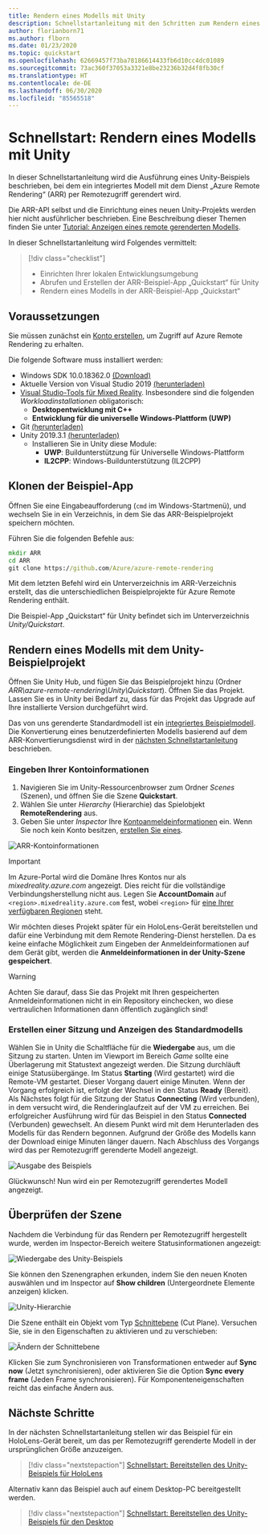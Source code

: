 ```yaml
---
title: Rendern eines Modells mit Unity
description: Schnellstartanleitung mit den Schritten zum Rendern eines Modells für Benutzer
author: florianborn71
ms.author: flborn
ms.date: 01/23/2020
ms.topic: quickstart
ms.openlocfilehash: 62669457f73ba78186614433fb6d10cc4dc01089
ms.sourcegitcommit: 73ac360f37053a3321e8be23236b32d4f8fb30cf
ms.translationtype: HT
ms.contentlocale: de-DE
ms.lasthandoff: 06/30/2020
ms.locfileid: "85565518"
---
```

# <a name="quickstart-render-a-model-with-unity"></a>Schnellstart: Rendern eines Modells mit Unity

In dieser Schnellstartanleitung wird die Ausführung eines Unity-Beispiels beschrieben, bei dem ein integriertes Modell mit dem Dienst „Azure Remote Rendering“ (ARR) per Remotezugriff gerendert wird.

Die ARR-API selbst und die Einrichtung eines neuen Unity-Projekts werden hier nicht ausführlicher beschrieben. Eine Beschreibung dieser Themen finden Sie unter [Tutorial: Anzeigen eines remote gerenderten Modells](../tutorials/unity/view-remote-models/view-remote-models.md).

In dieser Schnellstartanleitung wird Folgendes vermittelt:
> [!div class="checklist"]
>
>* Einrichten Ihrer lokalen Entwicklungsumgebung
>* Abrufen und Erstellen der ARR-Beispiel-App „Quickstart“ für Unity
>* Rendern eines Modells in der ARR-Beispiel-App „Quickstart“

## <a name="prerequisites"></a>Voraussetzungen

Sie müssen zunächst ein [Konto erstellen](../how-tos/create-an-account.md), um Zugriff auf Azure Remote Rendering zu erhalten.

Die folgende Software muss installiert werden:

* Windows SDK 10.0.18362.0 [(Download)](https://developer.microsoft.com/windows/downloads/windows-10-sdk)
* Aktuelle Version von Visual Studio 2019 [(herunterladen)](https://visualstudio.microsoft.com/vs/older-downloads/)
* [Visual Studio-Tools für Mixed Reality](https://docs.microsoft.com/windows/mixed-reality/install-the-tools). Insbesondere sind die folgenden *Workloadinstallationen* obligatorisch:
  * **Desktopentwicklung mit C++**
  * **Entwicklung für die universelle Windows-Plattform (UWP)**
* Git [(herunterladen)](https://git-scm.com/downloads)
* Unity 2019.3.1 [(herunterladen)](https://unity3d.com/get-unity/download)
  * Installieren Sie in Unity diese Module:
    * **UWP**: Buildunterstützung für Universelle Windows-Plattform
    * **IL2CPP**: Windows-Buildunterstützung (IL2CPP)

## <a name="clone-the-sample-app"></a>Klonen der Beispiel-App

Öffnen Sie eine Eingabeaufforderung (`cmd` im Windows-Startmenü), und wechseln Sie in ein Verzeichnis, in dem Sie das ARR-Beispielprojekt speichern möchten.

Führen Sie die folgenden Befehle aus:

```cmd
mkdir ARR
cd ARR
git clone https://github.com/Azure/azure-remote-rendering
```

Mit dem letzten Befehl wird ein Unterverzeichnis im ARR-Verzeichnis erstellt, das die unterschiedlichen Beispielprojekte für Azure Remote Rendering enthält.

Die Beispiel-App „Quickstart“ für Unity befindet sich im Unterverzeichnis *Unity/Quickstart*.

## <a name="rendering-a-model-with-the-unity-sample-project"></a>Rendern eines Modells mit dem Unity-Beispielprojekt

Öffnen Sie Unity Hub, und fügen Sie das Beispielprojekt hinzu (Ordner *ARR\azure-remote-rendering\Unity\Quickstart*).
Öffnen Sie das Projekt. Lassen Sie es in Unity bei Bedarf zu, dass für das Projekt das Upgrade auf Ihre installierte Version durchgeführt wird.

Das von uns gerenderte Standardmodell ist ein [integriertes Beispielmodell](../samples/sample-model.md). Die Konvertierung eines benutzerdefinierten Modells basierend auf dem ARR-Konvertierungsdienst wird in der [nächsten Schnellstartanleitung](convert-model.md) beschrieben.

### <a name="enter-your-account-info"></a>Eingeben Ihrer Kontoinformationen

1. Navigieren Sie im Unity-Ressourcenbrowser zum Ordner *Scenes* (Szenen), und öffnen Sie die Szene **Quickstart**.
1. Wählen Sie unter *Hierarchy* (Hierarchie) das Spielobjekt **RemoteRendering** aus.
1. Geben Sie unter *Inspector* Ihre [Kontoanmeldeinformationen](../how-tos/create-an-account.md) ein. Wenn Sie noch kein Konto besitzen, [erstellen Sie eines](../how-tos/create-an-account.md).

![ARR-Kontoinformationen](./media/arr-sample-account-info.png)

> [!IMPORTANT]
> Im Azure-Portal wird die Domäne Ihres Kontos nur als *mixedreality.azure.com* angezeigt. Dies reicht für die vollständige Verbindungsherstellung nicht aus.
> Legen Sie **AccountDomain** auf `<region>.mixedreality.azure.com` fest, wobei `<region>` für [eine Ihrer verfügbaren Regionen](../reference/regions.md) steht.

Wir möchten dieses Projekt später für ein HoloLens-Gerät bereitstellen und dafür eine Verbindung mit dem Remote Rendering-Dienst herstellen. Da es keine einfache Möglichkeit zum Eingeben der Anmeldeinformationen auf dem Gerät gibt, werden die **Anmeldeinformationen in der Unity-Szene gespeichert**.

> [!WARNING]
> Achten Sie darauf, dass Sie das Projekt mit Ihren gespeicherten Anmeldeinformationen nicht in ein Repository einchecken, wo diese vertraulichen Informationen dann öffentlich zugänglich sind!

### <a name="create-a-session-and-view-the-default-model"></a>Erstellen einer Sitzung und Anzeigen des Standardmodells

Wählen Sie in Unity die Schaltfläche für die **Wiedergabe** aus, um die Sitzung zu starten. Unten im Viewport im Bereich *Game* sollte eine Überlagerung mit Statustext angezeigt werden. Die Sitzung durchläuft einige Statusübergänge. Im Status **Starting** (Wird gestartet) wird die Remote-VM gestartet. Dieser Vorgang dauert einige Minuten. Wenn der Vorgang erfolgreich ist, erfolgt der Wechsel in den Status **Ready** (Bereit). Als Nächstes folgt für die Sitzung der Status **Connecting** (Wird verbunden), in dem versucht wird, die Renderinglaufzeit auf der VM zu erreichen. Bei erfolgreicher Ausführung wird für das Beispiel in den Status **Connected** (Verbunden) gewechselt. An diesem Punkt wird mit dem Herunterladen des Modells für das Rendern begonnen. Aufgrund der Größe des Modells kann der Download einige Minuten länger dauern. Nach Abschluss des Vorgangs wird das per Remotezugriff gerenderte Modell angezeigt.

![Ausgabe des Beispiels](media/arr-sample-output.png)

Glückwunsch! Nun wird ein per Remotezugriff gerendertes Modell angezeigt.

## <a name="inspecting-the-scene"></a>Überprüfen der Szene

Nachdem die Verbindung für das Rendern per Remotezugriff hergestellt wurde, werden im Inspector-Bereich weitere Statusinformationen angezeigt:

![Wiedergabe des Unity-Beispiels](./media/arr-sample-configure-session-running.png)

Sie können den Szenengraphen erkunden, indem Sie den neuen Knoten auswählen und im Inspector auf **Show children** (Untergeordnete Elemente anzeigen) klicken.

![Unity-Hierarchie](./media/unity-hierarchy.png)

Die Szene enthält ein Objekt vom Typ [Schnittebene](../overview/features/cut-planes.md) (Cut Plane). Versuchen Sie, sie in den Eigenschaften zu aktivieren und zu verschieben:

![Ändern der Schnittebene](media/arr-sample-unity-cutplane.png)

Klicken Sie zum Synchronisieren von Transformationen entweder auf **Sync now** (Jetzt synchronisieren), oder aktivieren Sie die Option **Sync every frame** (Jeden Frame synchronisieren). Für Komponenteneigenschaften reicht das einfache Ändern aus.

## <a name="next-steps"></a>Nächste Schritte

In der nächsten Schnellstartanleitung stellen wir das Beispiel für ein HoloLens-Gerät bereit, um das per Remotezugriff gerenderte Modell in der ursprünglichen Größe anzuzeigen.

> [!div class="nextstepaction"]
> [Schnellstart: Bereitstellen des Unity-Beispiels für HoloLens](deploy-to-hololens.md)

Alternativ kann das Beispiel auch auf einem Desktop-PC bereitgestellt werden.

> [!div class="nextstepaction"]
> [Schnellstart: Bereitstellen des Unity-Beispiels für den Desktop](deploy-to-desktop.md)
